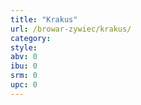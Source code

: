 ```yaml
---
title: "Krakus"
url: /browar-zywiec/krakus/
category: 
style: 
abv: 0
ibu: 0
srm: 0
upc: 0
---
```


